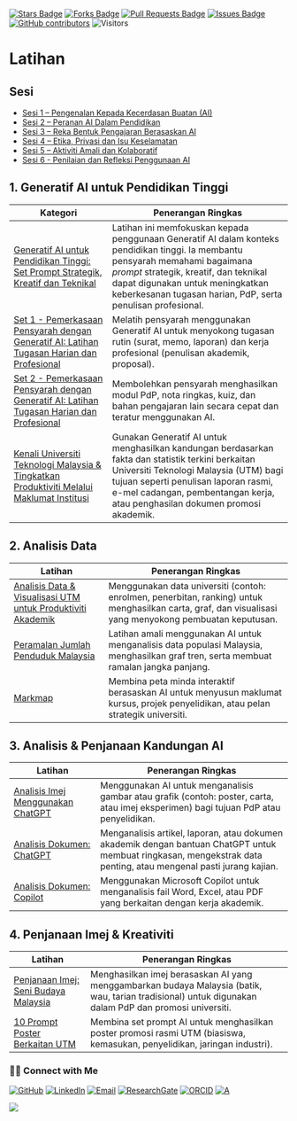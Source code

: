 <a href="https://github.com/drshahizan/short-course/stargazers"><img src="https://img.shields.io/github/stars/drshahizan/short-course" alt="Stars Badge"/></a>
<a href="https://github.com/drshahizan/short-course/network/members"><img src="https://img.shields.io/github/forks/drshahizan/short-course" alt="Forks Badge"/></a>
<a href="https://github.com/drshahizan/short-course/pulls"><img src="https://img.shields.io/github/issues-pr/drshahizan/short-course" alt="Pull Requests Badge"/></a>
<a href="https://github.com/drshahizan/short-course"><img src="https://img.shields.io/github/issues/drshahizan/short-course" alt="Issues Badge"/></a>
<a href="https://github.com/drshahizan/short-course/graphs/contributors"><img alt="GitHub contributors" src="https://img.shields.io/github/contributors/drshahizan/short-course?color=2b9348"></a>
![Visitors](https://api.visitorbadge.io/api/visitors?path=https%3A%2F%2Fgithub.com%2Fdrshahizan%2Fshort-course&labelColor=%23d9e3f0&countColor=%23697689&style=flat)

# Latihan

## Sesi
- [Sesi 1 – Pengenalan Kepada Kecerdasan Buatan (AI)](latihan/13_sesi01.md)
- [Sesi 2 – Peranan AI Dalam Pendidikan](latihan/14_sesi02.md)
- [Sesi 3 – Reka Bentuk Pengajaran Berasaskan AI](latihan/15_sesi03.md)
- [Sesi 4 – Etika, Privasi dan Isu Keselamatan](latihan/16_sesi04.md)
- [Sesi 5 – Aktiviti Amali dan Kolaboratif](latihan/17_sesi05.md)
- [Sesi 6 - Penilaian dan Refleksi Penggunaan AI](latihan/18_sesi06.md)

## 1. Generatif AI untuk Pendidikan Tinggi

| **Kategori** | **Penerangan Ringkas** |
| -------------------------------------------------------------------------------------------------------------- | ---------------------------------------------------------------------------------------------------------------------------------------------------------------------------------------------------------------------------------------------------------------------------- |
| [Generatif AI untuk Pendidikan Tinggi: Set Prompt Strategik, Kreatif dan Teknikal](latihan/01.md)          | Latihan ini memfokuskan kepada penggunaan Generatif AI dalam konteks pendidikan tinggi. Ia membantu pensyarah memahami bagaimana *prompt* strategik, kreatif, dan teknikal dapat digunakan untuk meningkatkan keberkesanan tugasan harian, PdP, serta penulisan profesional. |
| [Set 1 - Pemerkasaan Pensyarah dengan Generatif AI: Latihan Tugasan Harian dan Profesional](latihan/02.md) | Melatih pensyarah menggunakan Generatif AI untuk menyokong tugasan rutin (surat, memo, laporan) dan kerja profesional (penulisan akademik, proposal). |
| [Set 2 - Pemerkasaan Pensyarah dengan Generatif AI: Latihan Tugasan Harian dan Profesional](latihan/03.md) | Membolehkan pensyarah menghasilkan modul PdP, nota ringkas, kuiz, dan bahan pengajaran lain secara cepat dan teratur menggunakan AI. |
| [Kenali Universiti Teknologi Malaysia & Tingkatkan Produktiviti Melalui Maklumat Institusi](latihan/04.md) | Gunakan Generatif AI untuk menghasilkan kandungan berdasarkan fakta dan statistik terkini berkaitan Universiti Teknologi Malaysia (UTM) bagi tujuan seperti penulisan laporan rasmi, e-mel cadangan, pembentangan kerja, atau penghasilan dokumen promosi akademik.          |
 

## 2. Analisis Data

| **Latihan**                                                     | **Penerangan Ringkas** |
| --------------------------------------------------------------- | ------------------------------------------------------------------------------------------------------------------------------------------------------- |
| [Analisis Data & Visualisasi UTM untuk Produktiviti Akademik](latihan/05.md) | Menggunakan data universiti (contoh: enrolmen, penerbitan, ranking) untuk menghasilkan carta, graf, dan visualisasi yang menyokong pembuatan keputusan. |
| [Peramalan Jumlah Penduduk Malaysia](latihan/06.md)                        | Latihan amali menggunakan AI untuk menganalisis data populasi Malaysia, menghasilkan graf tren, serta membuat ramalan jangka panjang.                   |
| [Markmap](latihan/07.md)                                                     | Membina peta minda interaktif berasaskan AI untuk menyusun maklumat kursus, projek penyelidikan, atau pelan strategik universiti.                       |

## 3. Analisis & Penjanaan Kandungan AI

| **Latihan**                           | **Penerangan Ringkas** |
| ------------------------------------- | ----------------------------------------------------------------------------------------------------------------------------------------------------------------- |
| [Analisis Imej Menggunakan ChatGPT](latihan/08.md) | Menggunakan AI untuk menganalisis gambar atau grafik (contoh: poster, carta, atau imej eksperimen) bagi tujuan PdP atau penyelidikan.                             |
| [Analisis Dokumen: ChatGPT](latihan/09.md)         | Menganalisis artikel, laporan, atau dokumen akademik dengan bantuan ChatGPT untuk membuat ringkasan, mengekstrak data penting, atau mengenal pasti jurang kajian. |
| [Analisis Dokumen: Copilot](latihan/10.md)         | Menggunakan Microsoft Copilot untuk menganalisis fail Word, Excel, atau PDF yang berkaitan dengan kerja akademik.                                                 |

## 4. Penjanaan Imej & Kreativiti

| **Latihan**                              | **Penerangan Ringkas** |
| ---------------------------------------- | ----------------------------------------------------------------------------------------------------------------------------------------------------- |
| [Penjanaan Imej: Seni Budaya Malaysia](latihan/11.md) | Menghasilkan imej berasaskan AI yang menggambarkan budaya Malaysia (batik, wau, tarian tradisional) untuk digunakan dalam PdP dan promosi universiti. |
| [10 Prompt Poster Berkaitan UTM](latihan/12.md)       | Membina set prompt AI untuk menghasilkan poster promosi rasmi UTM (biasiswa, kemasukan, penyelidikan, jaringan industri).                             |

### 🙌🏻 Connect with Me
<p align="left">
    <a href="https://github.com/drshahizan" target="_blank"><img alt="GitHub" src="https://img.shields.io/badge/-@drshahizan-181717?style=flat-square&logo=GitHub&logoColor=white"></a>
    <a href="https://www.linkedin.com/in/drshahizan" target="_blank"><img alt="LinkedIn" src="https://img.shields.io/badge/-drshahizan-blue?style=flat-square&logo=Linkedin&logoColor=white&link=https://www.linkedin.com/in/drshahizan/"></a>
    <a href="mailto:shahizan@utm.my" target="_blank"><img alt="Email" src="https://img.shields.io/badge/-shahizan@utm.my-c14438?style=flat-square&logo=Gmail&logoColor=white&link=mailto:shahizan@utm.my.com"></a>
    <a href="https://www.researchgate.net/profile/Mohd-Othman-28" target="_blank"><img alt="ResearchGate" src="https://img.shields.io/badge/-ResearchGate-00CCBB?style=flat-square&logo=ResearchGate&logoColor=white"></a>
    <a href="https://orcid.org/0000-0003-4261-1873" target="_blank"><img alt="ORCID" src="https://img.shields.io/badge/-ORCID-A6CE39?style=flat-square&logo=ORCID&logoColor=white"></a> 
 <a href="https://visitorbadge.io/status?path=https%3A%2F%2Fgithub.com%2Fdrshahizan" target="_blank"><img alt="A" src="https://api.visitorbadge.io/api/visitors?path=https%3A%2F%2Fgithub.com%2Fdrshahizan&labelColor=%23697689&countColor=%23555555&style=plastic"></a>
 
![](https://hit.yhype.me/github/profile?user_id=81284918)
</p>
